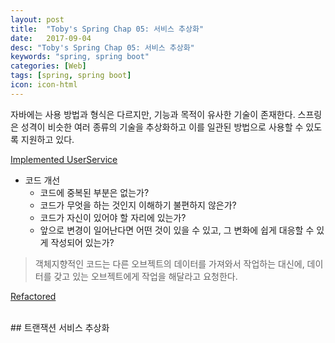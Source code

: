 ```yaml
---
layout: post
title:  "Toby's Spring Chap 05: 서비스 추상화"
date:   2017-09-04
desc: "Toby's Spring Chap 05: 서비스 추상화"
keywords: "spring, spring boot"
categories: [Web]
tags: [spring, spring boot]
icon: icon-html
---
```


자바에는 사용 방법과 형식은 다르지만, 기능과 목적이 유사한 기술이 존재한다. 스프링은 성격이 비슷한 여러 종류의 기술을 추상화하고 이를 일관된 방법으로 사용할 수 있도록 지원하고 있다.

[Implemented UserService](https://github.com/dhsim86/tobys_spring_study/commit/c46c3cd12ef49fe09f69fd53672b57814da293e9)

* 코드 개선
  * 코드에 중복된 부분은 없는가?
  * 코드가 무엇을 하는 것인지 이해하기 불편하지 않은가?
  * 코드가 자신이 있어야 할 자리에 있는가?
  * 앞으로 변경이 일어난다면 어떤 것이 있을 수 있고, 그 변화에 쉽게 대응할 수 있게 작성되어 있는가?

> 객체지향적인 코드는 다른 오브젝트의 데이터를 가져와서 작업하는 대신에, 데이터를 갖고 있는 오브젝트에게 작업을 해달라고 요청한다.

[Refactored](https://github.com/dhsim86/tobys_spring_study/commit/e1eed87a77bbaf9e93eeda76e92a045fdefedc20)

<br>
## 트랜잭션 서비스 추상화
